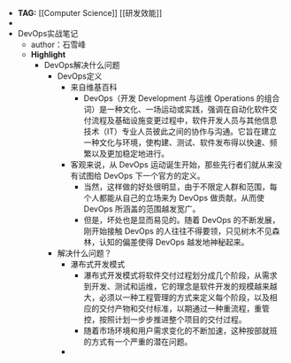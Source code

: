 - **TAG:** [[Computer Science]] [[研发效能]]
-
- DevOps实战笔记
	- author：石雪峰
	- **Highlight**
		- DevOps解决什么问题
			- DevOps定义
				- 来自维基百科
					- DevOps（开发 Development 与运维 Operations 的组合词）是一种文化、一场运动或实践，强调在自动化软件交付流程及基础设施变更过程中，软件开发人员与其他信息技术（IT）专业人员彼此之间的协作与沟通。它旨在建立一种文化与环境，使构建、测试、软件发布得以快速、频繁以及更加稳定地进行。
				- 客观来说，从 DevOps 运动诞生开始，那些先行者们就从来没有试图给 DevOps 下一个官方的定义。
					- 当然，这样做的好处很明显，由于不限定人群和范围，每个人都能从自己的立场来为 DevOps 做贡献，从而使 DevOps 所涵盖的范围越发宽广。
					- 但是，坏处也是显而易见的。随着 DevOps 的不断发展，刚开始接触 DevOps 的人往往不得要领，只见树木不见森林，认知的偏差使得 DevOps 越发地神秘起来。
			- 解决什么问题？
				- 瀑布式开发模式
					- 瀑布式开发模式将软件交付过程划分成几个阶段，从需求到开发、测试和运维，它的理念是软件开发的规模越来越大，必须以一种工程管理的方式来定义每个阶段，以及相应的交付产物和交付标准，以期通过一种重流程，重管控，按照计划一步步推进整个项目的交付过程。
					- 随着市场环境和用户需求变化的不断加速，这种按部就班的方式有一个严重的潜在问题。
				-